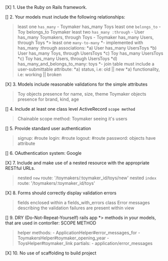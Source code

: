 [X] 1. Use the Ruby on Rails framework.

[] 2. Your models must include the following relationships:  
  > least one `has_many`
    - Toymaker has_many Toys
  > least one `belongs_to`
    - Toy belongs_to Toymaker
  > least two `has_many :through`
    - User has_many Toymakers, through Toys
    - Toymaker has_many Users, through Toys
  *> least one `many-to-many`
    *- implemented with has_many :through associations:
      *a) User has_many UsersToys
      *b) User has_many Toys, through UsersToys
      *c) Toy has_many UsersToys
      *c) Toy has_many Users, through UsersToys
      *d) has_many_and_belongs_to_many: toys
    *- join table must include a user-submittable attribute:    *a) status, i.e: old || new
      *a) functionality, i.e: working || broken

[X] 3. Models include reasonable validations for the simple attributes
  > Toy objects presence for name, size, theme
  > Toymaker objects presence for brand, kind, age

[] 4. Include at least one class level ActiveRecord `scope method`
  > Chainable scope method: Toymaker seeing it's users

[]  5. Provide standard user authentication
  > signup: #route
  > login: #route
  > logout: #route
  > password: objects have attribute

[] 6. OAuthentication system: Google

[X] 7. Include and make use of a nested resource with the appropriate RESTful URLs.
  > nested `new` route: '/toymakers/:toymaker_id/toys/new'
  > nested `index` route: '/toymakers/:toymaker_id/toys'

[X] 8. Forms should correctly display validation errors
  > fields enclosed within a fields_with_errors class
  > Error messages describing the validation failures are present within view

[] 9. DRY (Do-Not-Repeat-Yourself) rails app
  *> methods in your models, that are used in contorller: SCOPE METHOD
  > helper methods:
    - ApplicationHelper#error_messages_for
    - ToymakersHelper#toymaker_opening_year
    - ToysHelper#toymaker_link
  > partials:
    - application/error_messages

[X] 10. No use of scaffolding to build project
